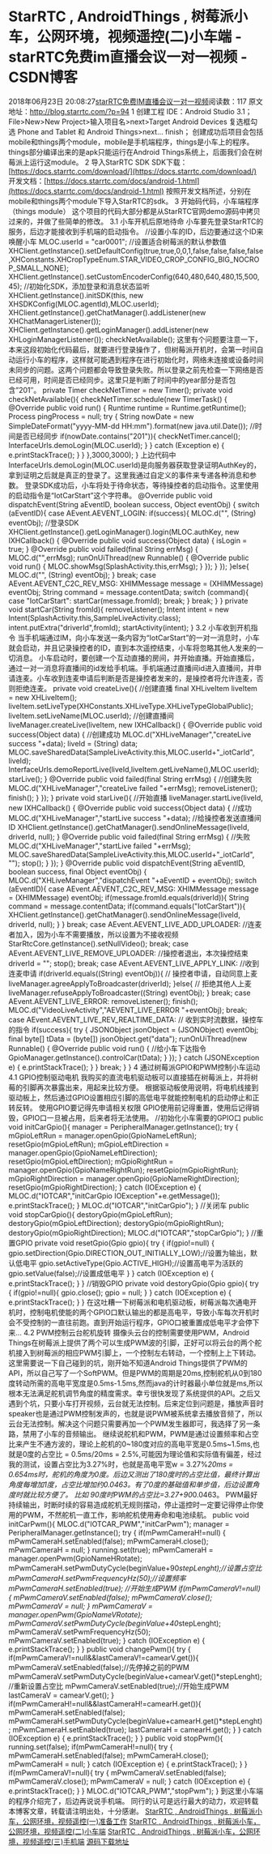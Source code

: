 # StarRTC , AndroidThings , 树莓派小车，公网环境，视频遥控(二)小车端 - starRTC免费im直播会议一对一视频 - CSDN博客
2018年06月23日 20:08:27[starRTC免费IM直播会议一对一视频](https://me.csdn.net/elesos)阅读数：117
原文地址：http://blog.starrtc.com/?p=94
1 创建工程
IDE：Android Studio 3.1；
File>New>New Project>输入项目名>next>Target Android Devices 复选框勾选 Phone and Tablet 和 Android Things>next… finish；
创建成功后项目会包括mobile和things两个module，mobile是手机端程序，things是小车上的程序。
things部分编译出来的是apk只能运行在Android Things系统上，后面我们会在树莓派上运行这module。
2 导入StarRTC SDK
SDK下载：[https://docs.starrtc.com/download/](https://docs.starrtc.com/download/)
开发文档：[https://docs.starrtc.com/docs/android-1.html](https://docs.starrtc.com/docs/android-1.html)
按照开发文档所述，分别在mobile和things两个module下导入StarRTC的sdk。
3 开始码代码，小车端程序（things module）
这个项目的代码大部分都是从StarRTC官网demo源码中拷贝过来的，并做了些简单的修改。
3.1 小车开机后原地待命
小车要先登录StarRTC的服务，后边才能接收到手机端的启动指令。
//设置小车的ID，后边要通过这个ID来唤醒小车
MLOC.userId = "car0001";
//设置适合树莓派的默认参数值
XHClient.getInstance().setDefaultConfig(true,true,0,0,1,false,false,false,false,XHConstants.XHCropTypeEnum.STAR_VIDEO_CROP_CONFIG_BIG_NOCROP_SMALL_NONE);
XHClient.getInstance().setCustomEncoderConfig(640,480,640,480,15,500,45);
//初始化SDK，添加登录和消息状态监听
XHClient.getInstance().initSDK(this, new XHSDKConfig(MLOC.agentId),MLOC.userId);
XHClient.getInstance().getChatManager().addListener(new XHChatManagerListener());
XHClient.getInstance().getLoginManager().addListener(new XHLoginManagerListener());
checkNetAvailable();
这里有个问题要注意一下，本来这段初始化代码最后，就要进行登录操作了，但树莓派开机时，会第一时间自动运行小车的程序，这样就可能遇到程序在进行初始化时，网络未连接或设备时间未同步的问题。这两个问题都会导致登录失败。所以登录之前先检查一下网络是否已经可用，时间是否已经同步。这里只是判断了时间中的year部分是否包含”201″。
    private Timer checkNetTimer = new Timer();
    private void checkNetAvailable(){
        checkNetTimer.schedule(new TimerTask() {
            @Override
            public void run() {
                Runtime runtime = Runtime.getRuntime();
                Process pingProcess = null;
                try {
                    String nowDate = new SimpleDateFormat("yyyy-MM-dd HH:mm").format(new java.util.Date());
                    //时间是否已经同步
                    if(nowDate.contains("201")){
                        checkNetTimer.cancel();
                        InterfaceUrls.demoLogin(MLOC.userId);
                    }
                } catch (Exception e) {
                    e.printStackTrace();
                }
            }
        },3000,3000);
    }
上边代码中InterfaceUrls.demoLogin(MLOC.userId)是向服务器获取登录证明AuthKey的，拿到证明之后就是真正的登录了。这里我通过自定义的事件来专递各种消息和参数。
登录SDK成功后，小车将处于待命状态，等待操控者的启动指令。这里使用的启动指令是“IotCarStart”这个字符串。
@Override
    public void dispatchEvent(String aEventID, boolean success, Object eventObj) {
        switch (aEventID){
            case AEvent.AEVENT_LOGIN:
                if(success){
                    MLOC.d("", (String) eventObj);
                    //登录SDK
                    XHClient.getInstance().getLoginManager().login(MLOC.authKey, new IXHCallback() {
                        @Override
                        public void success(Object data) {
                            isLogin = true;
                        }
                        @Override
                        public void failed(final String errMsg) {
                            MLOC.d("",errMsg);
                            runOnUiThread(new Runnable() {
                                @Override
                                public void run() {
                                    MLOC.showMsg(SplashActivity.this,errMsg);
                                }
                            });
                        }
                    });
                }else{
                    MLOC.d("", (String) eventObj);
                }
                break;
            case AEvent.AEVENT_C2C_REV_MSG:
                XHIMMessage message = (XHIMMessage) eventObj;
                String command = message.contentData;
                switch (command){
                    case "IotCarStart":
                        startCar(message.fromId);
                        break;
                }
                break;
        }
    }
    private void startCar(String fromId){
        removeListener();
        Intent intent = new Intent(SplashActivity.this,SampleLiveActivity.class);
        intent.putExtra("driverId",fromId);
        startActivity(intent);
    }
3.2 小车收到开机指令
当手机端通过IM，向小车发送一条内容为“IotCarStart”的一对一消息时，小车就会启动，并且记录操控者的ID，直到本次遥控结束，小车将忽略其他人发来的一切消息。
小车启动时，要创建一个互动直播的房间，并开始直播。开始直播后，通过一对一消息将直播间的id发给手机端。手机端通过直播间id进入直播间，并申请连麦。小车收到连麦申请后判断是否是操控者发来的，是操控者将允许连麦，否则拒绝连麦。
     private void createLive(){
        //创建直播
        final XHLiveItem liveItem = new XHLiveItem();
        liveItem.setLiveType(XHConstants.XHLiveType.XHLiveTypeGlobalPublic);
        liveItem.setLiveName(MLOC.userId);
        //创建直播间
        liveManager.createLive(liveItem, new IXHCallback() {
            @Override
            public void success(Object data) {
                //创建成功
                MLOC.d("XHLiveManager","createLive success "+data);
                liveId = (String) data;
                MLOC.saveSharedData(SampleLiveActivity.this,MLOC.userId+"_iotCarId", liveId);
                InterfaceUrls.demoReportLive(liveId,liveItem.getLiveName(),MLOC.userId);
                starLive();
            }
            @Override
            public void failed(final String errMsg) {
                //创建失败
                MLOC.d("XHLiveManager","createLive failed "+errMsg);
                removeListener();
                finish();
            }
        });
    }
    private void starLive(){
        //开始直播
        liveManager.startLive(liveId, new IXHCallback() {
            @Override
            public void success(Object data) {
                //成功
                MLOC.d("XHLiveManager","startLive success "+data);
                //给操控者发送直播间ID
                XHClient.getInstance().getChatManager().sendOnlineMessage(liveId, driverId, null);
            }
            @Override
            public void failed(final String errMsg) {
                //失败
                MLOC.d("XHLiveManager","startLive failed "+errMsg);
                MLOC.saveSharedData(SampleLiveActivity.this,MLOC.userId+"_iotCarId", "");
                stop();
            }
        });
    }
 @Override
    public void dispatchEvent(String aEventID, boolean success, final Object eventObj) {
        MLOC.d("XHLiveManager","dispatchEvent  "+aEventID + eventObj);
        switch (aEventID){
            case AEvent.AEVENT_C2C_REV_MSG:
                XHIMMessage message = (XHIMMessage) eventObj;
                if(message.fromId.equals(driverId)){
                    String command = message.contentData;
                    if(command.equals("IotCarStart")){
                        XHClient.getInstance().getChatManager().sendOnlineMessage(liveId, driverId, null);
                    }
                }
                break;
            case AEvent.AEVENT_LIVE_ADD_UPLOADER:
                //连麦者加入，因为小车不需要播放，所以设置为不接收视频
                StarRtcCore.getInstance().setNullVideo();
                break;
            case AEvent.AEVENT_LIVE_REMOVE_UPLOADER:
                //操控者退出，本次操控结束
                driverId = "";
                stop();
                break;
            case AEvent.AEVENT_LIVE_APPLY_LINK:
                //收到连麦申请
                if(driverId.equals((String) eventObj)){
                    // 操控者申请，自动同意上麦
                    liveManager.agreeApplyToBroadcaster(driverId);
                }else{
                    // 拒绝其他人上麦
                    liveManager.refuseApplyToBroadcaster((String) eventObj);
                }
                break;
            case AEvent.AEVENT_LIVE_ERROR:
                removeListener();
                finish();
                MLOC.d("VideoLiveActivity","AEVENT_LIVE_ERROR  "+eventObj);
                break;
            case AEvent.AEVENT_LIVE_REV_REALTIME_DATA:
                // 收到实时流数据，操控车的指令
                if(success){
                    try {
                        JSONObject jsonObject = (JSONObject) eventObj;
                        final byte[] tData = (byte[]) jsonObject.get("data");
                        runOnUiThread(new Runnable() {
                            @Override
                            public void run() {
                                //给小车下达指令
                                GpioManager.getInstance().controlCar(tData);
                            }
                        });
                    } catch (JSONException e) {
                        e.printStackTrace();
                    }
                }
                break;
        }
    }
4 通过树莓派GPIO和PWM控制小车运动
4.1 GPIO控制驱动电机
我购买的直流电机驱动板可以直接插在树莓派上，并将树莓的引脚再次暴露出来，用起来比较方便。
根据驱动板使用说明，将电机线接到驱动板上，然后通过GPIO设置相应引脚的高低电平就能控制电机的启动停止和正转反转。
使用GPIO要记得先申请相关权限
GPIO使用前记得重置，使用后记得销毁，GPIO口一旦被占用，后来者将无法使用。
    //初始化小车需要的GPIO口
    public void initCarGpio(){
        manager = PeripheralManager.getInstance();
        try {
            mGpioLeftRun = manager.openGpio(GpioNameLeftRun);
            resetGpio(mGpioLeftRun);
            mGpioLeftDirection = manager.openGpio(GpioNameLeftDirection);
            resetGpio(mGpioLeftDirection);
            mGpioRightRun = manager.openGpio(GpioNameRightRun);
            resetGpio(mGpioRightRun);
            mGpioRightDirection = manager.openGpio(GpioNameRightDirection);
            resetGpio(mGpioRightDirection);
        } catch (IOException e) {
            MLOC.d("IOTCAR","initCarGpio IOException"+e.getMessage());
            e.printStackTrace();
        }
        MLOC.d("IOTCAR","initCarGpio");
    }
    //关闭车
    public void stopCarGpio(){
        destoryGpio(mGpioLeftRun);
        destoryGpio(mGpioLeftDirection);
        destoryGpio(mGpioRightRun);
        destoryGpio(mGpioRightDirection);
        MLOC.d("IOTCAR","stopCarGpio");
    }
    //重置GPIO
    private void resetGpio(Gpio gpio){
        try {
            if(gpio!=null) {
                gpio.setDirection(Gpio.DIRECTION_OUT_INITIALLY_LOW);//设置为输出，默认低电平
                gpio.setActiveType(Gpio.ACTIVE_HIGH);//设置高电平为活跃的
                gpio.setValue(false);//设置成低电平
            }
        } catch (IOException e) {
            e.printStackTrace();
        }
    }
    //销毁GPIO
    private void destoryGpio(Gpio gpio){
        try {
            if(gpio!=null){
                gpio.close();
                gpio = null;
            }
        } catch (IOException e) {
            e.printStackTrace();
        }
    }
在这吐糟一下树莓派和电机驱动板，树莓派每次通电开机时，控制电机使能的两个GPIO口默认输出的都是高电平，导致小车每次开机时会不受控制的一直往前跑。直到开始运行程序，GPIO口被重置成低电平才会停下来…
4.2 PWM控制云台舵机旋转
摄像头云台的控制需要使用PWM，Android Things在树莓派上提供了两个可以生成PWM波的引脚，正好可以将云台的两个舵机接入到树莓派的相应PWM引脚上，一个控制左右转动，一个控制上上下转动。
这里需要说一下自己碰到的坑，刚开始不知道Android Things提供了PWM的API，所以自己写了一个SoftPWM。但是PWM的周期是20ms,控制舵机从0到180度转动所需的高电平宽度是0.5ms-1.5ms,然而java的计时器最小单位就是ms,所以根本无法满足舵机调节角度的精度需求。幸亏很快发现了系统提供的API。之后又遇到个坑，只要小车打开视频，云台就无法控制。后来定位到问题是，播放声音时speaker也是通过PWM控制发声的，也就是说PWM被系统拿去播放音频了，所以云台无法控制。解决这个问题只需要再加一个PWM发生器即可，我选择了另一条路，禁用了小车的音频输出。
继续说舵机和PWM，PWM是通过设置频率和占空比来产生不通方波的，理论上舵机的0~180度对应的高电平宽是0.5ms~1.5ms,也就是0度的占空比 = 0.5ms/20ms = 2.5%,可能因为理论值和实际值有偏差，经过我的测试，设置占空比为3.27%时，也就是高电平宽w = 3.27%*20ms = 0.654ms时，舵机的角度为0度。后边又测出了180度时的占空比值，最终计算出角度每增加1度，占空比增加约0.0463。有了0度的基础值和单步值，后边设置角度时就比较方便了。
比如 90度时PWM的占空比=3.27+90*0.0463。
PWM最好持续输出，时断时续的容易造成舵机无规则摆动，停止遥控时一定要记得停止你使用的PWM，不然舵机一直工作，影响舵机使用寿命和电池续航。
    public void initCarPwm(){
        MLOC.d("IOTCAR_PWM","initCarPwm");
        manager = PeripheralManager.getInstance();
        try {
            if(mPwmCameraH!=null) {
                mPwmCameraH.setEnabled(false);
                mPwmCameraH.close();
                mPwmCameraH = null;
            }
            running.set(true);
            mPwmCameraH = manager.openPwm(GpioNameHRotate);
            mPwmCameraH.setPwmDutyCycle(beginValue+90*stepLenght);//设置占空比
            mPwmCameraH.setPwmFrequencyHz(50);//设置频率 
            mPwmCameraH.setEnabled(true); //开始生成PWM
            if(mPwmCameraV!=null) {
                mPwmCameraV.setEnabled(false);
                mPwmCameraV.close();
                mPwmCameraV = null;
            }
            mPwmCameraV = manager.openPwm(GpioNameVRotate);
            mPwmCameraV.setPwmDutyCycle(beginValue+40*stepLenght);
            mPwmCameraV.setPwmFrequencyHz(50);
            mPwmCameraV.setEnabled(true);
        } catch (IOException e) {
            e.printStackTrace();
        }
    }
    public void changePwm(){
        try {
            if(mPwmCameraV!=null&&lastCameraV!=camearV.get()){
                mPwmCameraV.setEnabled(false);//先停掉之前的PWM
                mPwmCameraV.setPwmDutyCycle(beginValue+camearV.get()*stepLenght);//重新设置占空比
                mPwmCameraV.setEnabled(true);//开始生成PWM
                lastCameraV = camearV.get();
            }
            if(mPwmCameraH!=null&&lastCameraH!=camearH.get()){
                mPwmCameraH.setEnabled(false);
                mPwmCameraH.setPwmDutyCycle(beginValue+camearH.get()*stepLenght);
                mPwmCameraH.setEnabled(true);
                lastCameraH = camearH.get();
            }
        } catch (IOException e) {
            e.printStackTrace();
        }
    }
    public void stopPwm(){
        running.set(false);
        if(mPwmCameraH!=null){
            try {
                mPwmCameraH.setEnabled(false);
                mPwmCameraH.close();
                mPwmCameraH = null;
            } catch (IOException e) {
                e.printStackTrace();
            }
        }
        if(mPwmCameraV!=null){
            try {
                mPwmCameraV.setEnabled(false);
                mPwmCameraV.close();
                mPwmCameraV = null;
            } catch (IOException e) {
                e.printStackTrace();
            }
        }
        MLOC.d("IOTCAR_PWM","stopPwm");
    }
到这里小车端的程序介绍完了，后边再说说手机端。
同行的认可是远行最大的动力，欢迎转载本博客文章，转载请注明出处，十分感谢。
[StarRTC , AndroidThings , 树莓派小车，公网环境，视频遥控(一)准备工作](http://blog.starrtc.com/?p=48)
[StarRTC , AndroidThings , 树莓派小车，公网环境，视频遥控(二)小车端](http://blog.starrtc.com/?p=94)
[StarRTC , AndroidThings , 树莓派小车，公网环境，视频遥控(三)手机端](http://blog.starrtc.com/?p=111)
[源码下载地址](https://docs.starrtc.com/download/star_sdk_iot_car.zip)
[](https://docs.starrtc.com/download/star_sdk_iot_car.zip)

